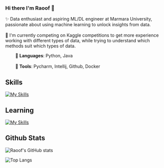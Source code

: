 ### Hi there I'm Raoof 👋

<!--
**Ra00f1/Ra00f1** is a ✨ _special_ ✨ repository because its `README.md` (this file) appears on your GitHub profile.

Here are some ideas to get you started:

- 🔭 I’m currently working on ...
- 🌱 I’m currently learning ...
- 👯 I’m looking to collaborate on ...
- 🤔 I’m looking for help with ...
- 💬 Ask me about ...
- 📫 How to reach me: ...
- 😄 Pronouns: ...
- ⚡ Fun fact: ...

&emsp;              TAB Space
<br/><br/>          Empty Line
-->

✨ Data enthusiast and aspiring ML/DL engineer at Marmara University, passionate about using machine learning to unlock insights from data.
      <br/><br/>
🔭 I'm currently competing on Kaggle competitions to get more experience working with different types of data, while trying to understand which methods suit which types of data.

&emsp;&emsp; :page_facing_up: **Languages**: Python, Java
  <br/><br/>
&emsp;&emsp; :hammer: **Tools**: Pycharm, Intellij, Github, Docker

## Skills
[![My Skills](https://skillicons.dev/icons?i=python,tensorflow,pycharm,idea,visualstudio,github,java,mysql,notion,unity,arduino)](https://skillicons.dev)

## Learning
[![My Skills](https://skillicons.dev/icons?i=docker,pytorch,r)](https://skillicons.dev)

## Github Stats
![Raoof's GitHub stats](https://github-readme-stats.vercel.app/api?username=Ra00f1&show_icons=true&theme=radical)

![Top Langs](https://github-readme-stats.vercel.app/api/top-langs/?username=Ra00f1&hide_progress=false&hide=ShaderLab,HLSL)
